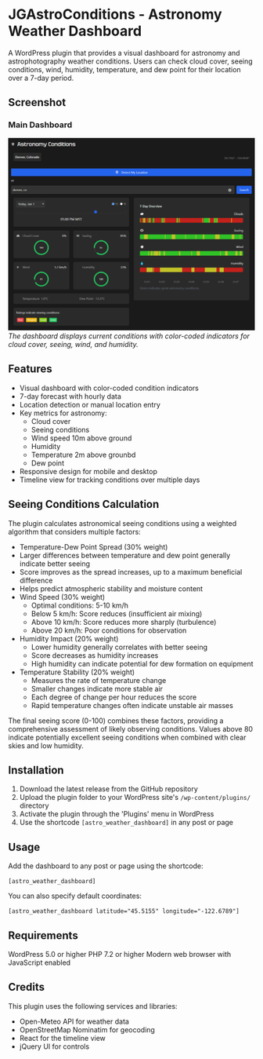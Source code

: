 # JGAstroConditions - Astronomy Weather Dashboard

A WordPress plugin that provides a visual dashboard for astronomy and astrophotography weather conditions. Users can check cloud cover, seeing conditions, wind, humidity, temperature, and dew point for their location over a 7-day period.

## Screenshot

### Main Dashboard
![The main dashboard showing weather conditions](screenshots/dashboard.png)
*The dashboard displays current conditions with color-coded indicators for cloud cover, seeing, wind, and humidity.*

## Features

- Visual dashboard with color-coded condition indicators
- 7-day forecast with hourly data
- Location detection or manual location entry
- Key metrics for astronomy:
  - Cloud cover
  - Seeing conditions
  - Wind speed 10m above ground
  - Humidity
  - Temperature 2m above grounbd
  - Dew point
- Responsive design for mobile and desktop
- Timeline view for tracking conditions over multiple days

## Seeing Conditions Calculation

The plugin calculates astronomical seeing conditions using a weighted algorithm that considers multiple factors:

-  Temperature-Dew Point Spread (30% weight)
  - Larger differences between temperature and dew point generally indicate better seeing
  - Score improves as the spread increases, up to a maximum beneficial difference
  - Helps predict atmospheric stability and moisture content
- Wind Speed (30% weight)
  - Optimal conditions: 5-10 km/h
  - Below 5 km/h: Score reduces (insufficient air mixing)
  - Above 10 km/h: Score reduces more sharply (turbulence)
  - Above 20 km/h: Poor conditions for observation
- Humidity Impact (20% weight)
  - Lower humidity generally correlates with better seeing
  - Score decreases as humidity increases
  - High humidity can indicate potential for dew formation on equipment
- Temperature Stability (20% weight)
  - Measures the rate of temperature change
  - Smaller changes indicate more stable air
  - Each degree of change per hour reduces the score
  - Rapid temperature changes often indicate unstable air masses

The final seeing score (0-100) combines these factors, providing a comprehensive assessment of likely observing conditions. Values above 80 indicate potentially excellent seeing conditions when combined with clear skies and low humidity.

## Installation

1. Download the latest release from the GitHub repository
2. Upload the plugin folder to your WordPress site's `/wp-content/plugins/` directory
3. Activate the plugin through the 'Plugins' menu in WordPress
4. Use the shortcode `[astro_weather_dashboard]` in any post or page

## Usage

Add the dashboard to any post or page using the shortcode:
```shortcode
[astro_weather_dashboard]
```

You can also specify default coordinates:
```shortcode
[astro_weather_dashboard latitude="45.5155" longitude="-122.6789"]
```

## Requirements

WordPress 5.0 or higher
PHP 7.2 or higher
Modern web browser with JavaScript enabled

## Credits
This plugin uses the following services and libraries:

- Open-Meteo API for weather data
- OpenStreetMap Nominatim for geocoding
- React for the timeline view
- jQuery UI for controls
